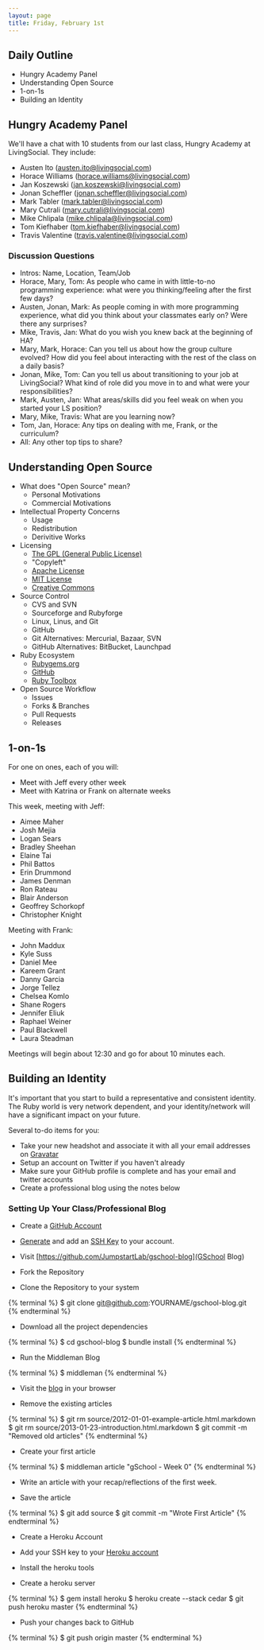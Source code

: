 ```yaml
---
layout: page
title: Friday, February 1st
---
```


## Daily Outline

* Hungry Academy Panel
* Understanding Open Source
* 1-on-1s
* Building an Identity

## Hungry Academy Panel

We'll have a chat with 10 students from our last class, Hungry Academy at LivingSocial. They include:

* Austen Ito (austen.ito@livingsocial.com)
* Horace Williams (horace.williams@livingsocial.com)
* Jan Koszewski (jan.koszewski@livingsocial.com)
* Jonan Scheffler (jonan.scheffler@livingsocial.com)
* Mark Tabler (mark.tabler@livingsocial.com)
* Mary Cutrali (mary.cutrali@livingsocial.com)
* Mike Chlipala (mike.chlipala@livingsocial.com)
* Tom Kiefhaber (tom.kiefhaber@livingsocial.com)
* Travis Valentine (travis.valentine@livingsocial.com)

### Discussion Questions

* Intros: Name, Location, Team/Job
* Horace, Mary, Tom: As people who came in with little-to-no programming experience: what were you thinking/feeling after the first few days?
* Austen, Jonan, Mark: As people coming in with more programming experience, what did you think about your classmates early on? Were there any surprises?
* Mike, Travis, Jan: What do you wish you knew back at the beginning of HA?
* Mary, Mark, Horace: Can you tell us about how the group culture evolved? How did you feel about interacting with the rest of the class on a daily basis?
* Jonan, Mike, Tom: Can you tell us about transitioning to your job at LivingSocial? What kind of role did you move in to and what were your responsibilities?
* Mark, Austen, Jan: What areas/skills did you feel weak on when you started your LS position?
* Mary, Mike, Travis: What are you learning now?
* Tom, Jan, Horace: Any tips on dealing with me, Frank, or the curriculum?
* All: Any other top tips to share?

## Understanding Open Source

* What does "Open Source" mean?
  * Personal Motivations
  * Commercial Motivations
* Intellectual Property Concerns
  * Usage
  * Redistribution
  * Derivitive Works
* Licensing
  * [The GPL (General Public License)](http://en.wikipedia.org/wiki/GNU_General_Public_License)
  * "Copyleft"
  * [Apache License](http://en.wikipedia.org/wiki/Apache_License)
  * [MIT License](http://en.wikipedia.org/wiki/MIT_License)
  * [Creative Commons](http://creativecommons.org/)
* Source Control
  * CVS and SVN
  * Sourceforge and Rubyforge
  * Linux, Linus, and Git
  * GitHub
  * Git Alternatives: Mercurial, Bazaar, SVN
  * GitHub Alternatives: BitBucket, Launchpad
* Ruby Ecosystem
  * [Rubygems.org](http://rubygems.org)
  * [GitHub](http://github.com)
  * [Ruby Toolbox](http://ruby-toolbox.com)
* Open Source Workflow
  * Issues
  * Forks & Branches
  * Pull Requests
  * Releases

## 1-on-1s

For one on ones, each of you will:

* Meet with Jeff every other week
* Meet with Katrina or Frank on alternate weeks

This week, meeting with Jeff:

* Aimee Maher
* Josh Mejia
* Logan Sears
* Bradley Sheehan
* Elaine Tai
* Phil Battos
* Erin Drummond
* James Denman
* Ron Rateau
* Blair Anderson
* Geoffrey Schorkopf
* Christopher Knight

Meeting with Frank:

* John Maddux
* Kyle Suss
* Daniel Mee
* Kareem Grant
* Danny Garcia
* Jorge Tellez
* Chelsea Komlo
* Shane Rogers
* Jennifer Eliuk
* Raphael Weiner
* Paul Blackwell
* Laura Steadman

Meetings will begin about 12:30 and go for about 10 minutes each.

## Building an Identity

It's important that you start to build a representative and consistent identity. The Ruby world is very network dependent, and your identity/network will have a significant impact on your future.

Several to-do items for you:

* Take your new headshot and associate it with all your email addresses on [Gravatar](http://gravatar.com)
* Setup an account on Twitter if you haven't already
* Make sure your GitHub profile is complete and has your email and twitter accounts
* Create a professional blog using the notes below

### Setting Up Your Class/Professional Blog

* Create a [GitHub Account](http://github.com)
* [Generate](https://help.github.com/articles/generating-ssh-keys) and add an [SSH Key](https://github.com/settings/ssh) to your account.

* Visit [https://github.com/JumpstartLab/gschool-blog](GSchool Blog)
* Fork the Repository
* Clone the Repository to your system

{% terminal %}
$ git clone git@github.com:YOURNAME/gschool-blog.git
{% endterminal %}

* Download all the project dependencies

{% terminal %}
$ cd gschool-blog
$ bundle install
{% endterminal %}

* Run the Middleman Blog

{% terminal %}
$ middleman
{% endterminal %}

* Visit the [blog](http://localhost:4567) in your browser

* Remove the existing articles

{% terminal %}
$ git rm source/2012-01-01-example-article.html.markdown
$ git rm source/2013-01-23-introduction.html.markdown
$ git commit -m "Removed old articles"
{% endterminal %}

* Create your first article

{% terminal %}
$  middleman article "gSchool - Week 0"
{% endterminal %}

* Write an article with your recap/reflections of the first week.

* Save the article

{% terminal %}
$ git add source
$ git commit -m "Wrote First Article"
{% endterminal %}

* Create a Heroku Account
* Add your SSH key to your [Heroku account](https://dashboard.heroku.com/account)

* Install the heroku tools
* Create a heroku server

{% terminal %}
$ gem install heroku
$ heroku create --stack cedar
$ git push heroku master
{% endterminal %}

* Push your changes back to GitHub

{% terminal %}
$ git push origin master
{% endterminal %}